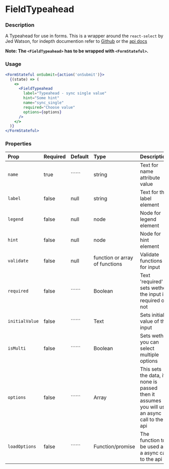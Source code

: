 FieldTypeahead
=========

### Description

A Typeahead for use in forms. This is a wrapper around the `react-select` by Jed Watson, for indepth documention refer to [Github](https://github.com/JedWatson/react-select) or the [api docs](https://react-select.com/home)

**Note: The `<FieldTypeahead>` has to be wrapped with `<FormStateful>`.** 

### Usage

```jsx
<FormStateful onSubmit={action('onSubmit')}>
  {(state) => (
    <>
      <FieldTypeahead
        label="Typeahead - sync single value"
        hint="Some hint"
        name="sync_single"
        required="Choose value"
        options={options}
      />
    </>
  )}
</FormStateful>
```

### Properties
Prop | Required | Default | Type | Description
:--- | :------- | :------ | :--- | :----------
 `name` | true | `````` | string | Text for name attribute value
 `label` | false | null | string | Text for the label element
 `legend` | false | null | node | Node for legend element
 `hint` | false | null | node | Node for hint element
 `validate` | false | null | function or array of functions | Validate functions for input
 `required` | false | `````` | Boolean | Text 'required' sets wether the input is required or not
 `initialValue` | false | `````` | Text | Sets initial value of the input
 `isMulti` | false | `````` | Boolean | Sets wether you can select multiple options
 `options` | false | `````` | Array | This sets the data, if none is passed then it assumes you will use an async call to the api
 `loadOptions` | false | `````` | Function/promise | The function to be used as a async call to the api
 